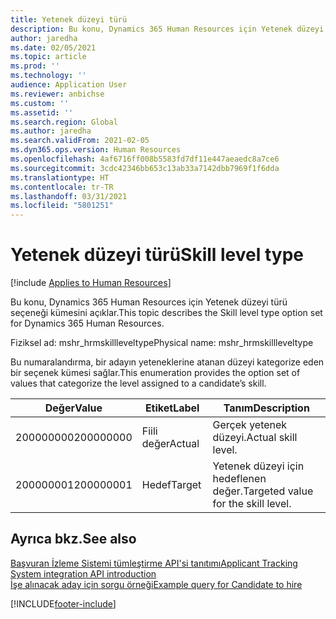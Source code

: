 ```yaml
---
title: Yetenek düzeyi türü
description: Bu konu, Dynamics 365 Human Resources için Yetenek düzeyi türü seçeneği kümesini açıklar.
author: jaredha
ms.date: 02/05/2021
ms.topic: article
ms.prod: ''
ms.technology: ''
audience: Application User
ms.reviewer: anbichse
ms.custom: ''
ms.assetid: ''
ms.search.region: Global
ms.author: jaredha
ms.search.validFrom: 2021-02-05
ms.dyn365.ops.version: Human Resources
ms.openlocfilehash: 4af6716ff008b5583fd7df11e447aeaedc8a7ce6
ms.sourcegitcommit: 3cdc42346bb653c13ab33a7142dbb7969f1f6dda
ms.translationtype: HT
ms.contentlocale: tr-TR
ms.lasthandoff: 03/31/2021
ms.locfileid: "5801251"
---
```

# <a name="skill-level-type"></a><span data-ttu-id="e5d1e-103">Yetenek düzeyi türü</span><span class="sxs-lookup"><span data-stu-id="e5d1e-103">Skill level type</span></span>

[!include [Applies to Human Resources](../includes/applies-to-hr.md)]

<span data-ttu-id="e5d1e-104">Bu konu, Dynamics 365 Human Resources için Yetenek düzeyi türü seçeneği kümesini açıklar.</span><span class="sxs-lookup"><span data-stu-id="e5d1e-104">This topic describes the Skill level type option set for Dynamics 365 Human Resources.</span></span>

<span data-ttu-id="e5d1e-105">Fiziksel ad: mshr_hrmskillleveltype</span><span class="sxs-lookup"><span data-stu-id="e5d1e-105">Physical name: mshr_hrmskillleveltype</span></span>

<span data-ttu-id="e5d1e-106">Bu numaralandırma, bir adayın yeteneklerine atanan düzeyi kategorize eden bir seçenek kümesi sağlar.</span><span class="sxs-lookup"><span data-stu-id="e5d1e-106">This enumeration provides the option set of values that categorize the level assigned to a candidate’s skill.</span></span>

| <span data-ttu-id="e5d1e-107">Değer</span><span class="sxs-lookup"><span data-stu-id="e5d1e-107">Value</span></span> | <span data-ttu-id="e5d1e-108">Etiket</span><span class="sxs-lookup"><span data-stu-id="e5d1e-108">Label</span></span> | <span data-ttu-id="e5d1e-109">Tanım</span><span class="sxs-lookup"><span data-stu-id="e5d1e-109">Description</span></span> |
| --- | --- | --- |
| <span data-ttu-id="e5d1e-110">200000000</span><span class="sxs-lookup"><span data-stu-id="e5d1e-110">200000000</span></span> | <span data-ttu-id="e5d1e-111">Fiili değer</span><span class="sxs-lookup"><span data-stu-id="e5d1e-111">Actual</span></span> | <span data-ttu-id="e5d1e-112">Gerçek yetenek düzeyi.</span><span class="sxs-lookup"><span data-stu-id="e5d1e-112">Actual skill level.</span></span> |
| <span data-ttu-id="e5d1e-113">200000001</span><span class="sxs-lookup"><span data-stu-id="e5d1e-113">200000001</span></span> | <span data-ttu-id="e5d1e-114">Hedef</span><span class="sxs-lookup"><span data-stu-id="e5d1e-114">Target</span></span> | <span data-ttu-id="e5d1e-115">Yetenek düzeyi için hedeflenen değer.</span><span class="sxs-lookup"><span data-stu-id="e5d1e-115">Targeted value for the skill level.</span></span> |

## <a name="see-also"></a><span data-ttu-id="e5d1e-116">Ayrıca bkz.</span><span class="sxs-lookup"><span data-stu-id="e5d1e-116">See also</span></span>

[<span data-ttu-id="e5d1e-117">Başvuran İzleme Sistemi tümleştirme API'si tanıtımı</span><span class="sxs-lookup"><span data-stu-id="e5d1e-117">Applicant Tracking System integration API introduction</span></span>](hr-admin-integration-ats-api-introduction.md)<br>
[<span data-ttu-id="e5d1e-118">İşe alınacak aday için sorgu örneği</span><span class="sxs-lookup"><span data-stu-id="e5d1e-118">Example query for Candidate to hire</span></span>](hr-admin-integration-ats-api-candidate-to-hire-example-query.md)



[!INCLUDE[footer-include](../includes/footer-banner.md)]